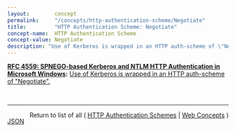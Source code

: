 ```yaml
---
layout:        concept
permalink:     "/concepts/http-authentication-scheme/Negotiate"
title:         "HTTP Authentication Scheme: Negotiate"
concept-name:  HTTP Authentication Scheme
concept-value: Negotiate
description: "Use of Kerberos is wrapped in an HTTP auth-scheme of \"Negotiate\"."
---
```


**[RFC 4559: SPNEGO-based Kerberos and NTLM HTTP Authentication in Microsoft Windows](/specs/IETF/RFC/4559 "This document describes how the Microsoft Internet Explorer (MSIE) and Internet Information Services (IIS) incorporated in Microsoft Windows 2000 use Kerberos for security enhancements of web transactions. The Hypertext Transport Protocol (HTTP) auth-scheme of &#34;negotiate&#34; is defined here; when the negotiation results in the selection of Kerberos, the security services of authentication and, optionally, impersonation (the IIS server assumes the windows identity of the principal that has been authenticated) are performed. This document explains how HTTP authentication utilizes the Simple and Protected GSS-API Negotiation mechanism. Details of Simple And Protected Negotiate (SPNEGO) implementation are not provided in this document."):** [Use of Kerberos is wrapped in an HTTP auth-scheme of "Negotiate".](http://tools.ietf.org/html/rfc4559#section-4 "Read documentation for HTTP Authentication Scheme &#34;Negotiate&#34;")

<br/>
<hr/>

<p style="float : left"><a href="./Negotiate.json" title="JSON representing this particular Web Concept value">JSON</a></p>
<p style="text-align: right">Return to list of all ( <a href="../http-authentication-schemes">HTTP Authentication Schemes</a> | <a href="../">Web Concepts</a> )</p>
